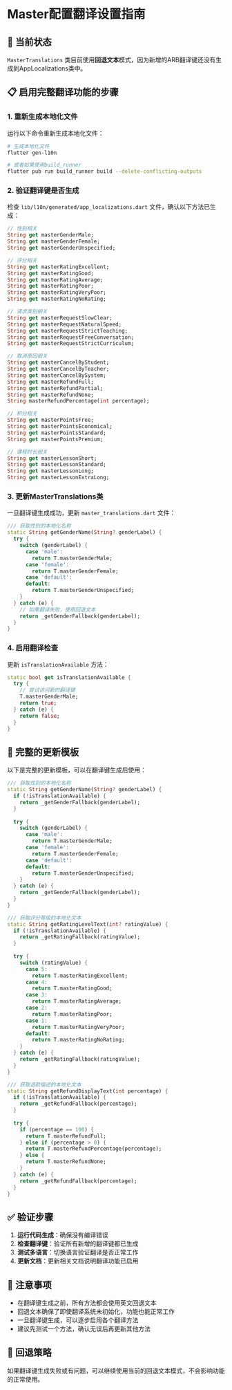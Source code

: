 # Master配置翻译设置指南

## 🚨 当前状态

`MasterTranslations` 类目前使用**回退文本**模式，因为新增的ARB翻译键还没有生成到AppLocalizations类中。

## 📋 启用完整翻译功能的步骤

### 1. 重新生成本地化文件

运行以下命令重新生成本地化文件：

```bash
# 生成本地化文件
flutter gen-l10n

# 或者如果使用build_runner
flutter pub run build_runner build --delete-conflicting-outputs
```

### 2. 验证翻译键是否生成

检查 `lib/l10n/generated/app_localizations.dart` 文件，确认以下方法已生成：

```dart
// 性别相关
String get masterGenderMale;
String get masterGenderFemale;
String get masterGenderUnspecified;

// 评分相关
String get masterRatingExcellent;
String get masterRatingGood;
String get masterRatingAverage;
String get masterRatingPoor;
String get masterRatingVeryPoor;
String get masterRatingNoRating;

// 请求类别相关
String get masterRequestSlowClear;
String get masterRequestNaturalSpeed;
String get masterRequestStrictTeaching;
String get masterRequestFreeConversation;
String get masterRequestStrictCurriculum;

// 取消原因相关
String get masterCancelByStudent;
String get masterCancelByTeacher;
String get masterCancelBySystem;
String get masterRefundFull;
String get masterRefundPartial;
String get masterRefundNone;
String masterRefundPercentage(int percentage);

// 积分相关
String get masterPointsFree;
String get masterPointsEconomical;
String get masterPointsStandard;
String get masterPointsPremium;

// 课程时长相关
String get masterLessonShort;
String get masterLessonStandard;
String get masterLessonLong;
String get masterLessonExtraLong;
```

### 3. 更新MasterTranslations类

一旦翻译键生成成功，更新 `master_translations.dart` 文件：

```dart
/// 获取性别的本地化名称
static String getGenderName(String? genderLabel) {
  try {
    switch (genderLabel) {
      case 'male':
        return T.masterGenderMale;
      case 'female':
        return T.masterGenderFemale;
      case 'default':
      default:
        return T.masterGenderUnspecified;
    }
  } catch (e) {
    // 如果翻译失败，使用回退文本
    return _getGenderFallback(genderLabel);
  }
}
```

### 4. 启用翻译检查

更新 `isTranslationAvailable` 方法：

```dart
static bool get isTranslationAvailable {
  try {
    // 尝试访问新的翻译键
    T.masterGenderMale;
    return true;
  } catch (e) {
    return false;
  }
}
```

## 🔧 完整的更新模板

以下是完整的更新模板，可以在翻译键生成后使用：

```dart
/// 获取性别的本地化名称
static String getGenderName(String? genderLabel) {
  if (!isTranslationAvailable) {
    return _getGenderFallback(genderLabel);
  }
  
  try {
    switch (genderLabel) {
      case 'male':
        return T.masterGenderMale;
      case 'female':
        return T.masterGenderFemale;
      case 'default':
      default:
        return T.masterGenderUnspecified;
    }
  } catch (e) {
    return _getGenderFallback(genderLabel);
  }
}

/// 获取评分等级的本地化文本
static String getRatingLevelText(int? ratingValue) {
  if (!isTranslationAvailable) {
    return _getRatingFallback(ratingValue);
  }
  
  try {
    switch (ratingValue) {
      case 5:
        return T.masterRatingExcellent;
      case 4:
        return T.masterRatingGood;
      case 3:
        return T.masterRatingAverage;
      case 2:
        return T.masterRatingPoor;
      case 1:
        return T.masterRatingVeryPoor;
      default:
        return T.masterRatingNoRating;
    }
  } catch (e) {
    return _getRatingFallback(ratingValue);
  }
}

/// 获取退款描述的本地化文本
static String getRefundDisplayText(int percentage) {
  if (!isTranslationAvailable) {
    return _getRefundFallback(percentage);
  }
  
  try {
    if (percentage == 100) {
      return T.masterRefundFull;
    } else if (percentage > 0) {
      return T.masterRefundPercentage(percentage);
    } else {
      return T.masterRefundNone;
    }
  } catch (e) {
    return _getRefundFallback(percentage);
  }
}
```

## ✅ 验证步骤

1. **运行代码生成**：确保没有编译错误
2. **检查翻译键**：验证所有新增的翻译键都已生成
3. **测试多语言**：切换语言验证翻译是否正常工作
4. **更新文档**：更新相关文档说明翻译功能已启用

## 📝 注意事项

- 在翻译键生成之前，所有方法都会使用英文回退文本
- 回退文本确保了即使翻译系统未初始化，功能也能正常工作
- 一旦翻译键生成，可以逐步启用各个翻译方法
- 建议先测试一个方法，确认无误后再更新其他方法

## 🔄 回退策略

如果翻译键生成失败或有问题，可以继续使用当前的回退文本模式，不会影响功能的正常使用。
